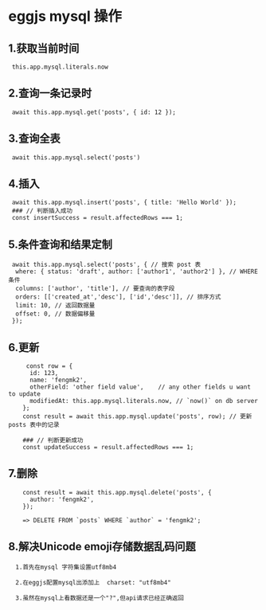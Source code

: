 # eggjs mysql 操作

 ## 1.获取当前时间
 
     this.app.mysql.literals.now
 
 ## 2.查询一条记录时 
 
     await this.app.mysql.get('posts', { id: 12 });
 
 ## 3.查询全表
 
     await this.app.mysql.select('posts')
 
 ## 4.插入  
 
     await this.app.mysql.insert('posts', { title: 'Hello World' });
     ### // 判断插入成功
     const insertSuccess = result.affectedRows === 1;
 
 ## 5.条件查询和结果定制 
 
	 await this.app.mysql.select('posts', { // 搜索 post 表
	  where: { status: 'draft', author: ['author1', 'author2'] }, // WHERE 条件
	  columns: ['author', 'title'], // 要查询的表字段
	  orders: [['created_at','desc'], ['id','desc']], // 排序方式
	  limit: 10, // 返回数据量
	  offset: 0, // 数据偏移量
	 });
 
 ## 6.更新 
 
		 const row = {
		  id: 123,
		  name: 'fengmk2',
		  otherField: 'other field value',    // any other fields u want to update
		  modifiedAt: this.app.mysql.literals.now, // `now()` on db server
		};
		const result = await this.app.mysql.update('posts', row); // 更新 posts 表中的记录
		
		### // 判断更新成功
		const updateSuccess = result.affectedRows === 1;


 ## 7.删除
 
		const result = await this.app.mysql.delete('posts', {
		  author: 'fengmk2',
		});

		=> DELETE FROM `posts` WHERE `author` = 'fengmk2';
 
 ## 8.解决Unicode emoji存储数据乱码问题
 
      1.首先在mysql 字符集设置utf8mb4
	  
	  2.在eggjs配置mysql出添加上  charset: "utf8mb4"
	  
	  3.虽然在mysql上看数据还是一个"?",但api请求已经正确返回
 